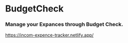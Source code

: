 # BudgetCheck
### Manage your Expances through Budget Check.
 https://incom-expence-tracker.netlify.app/
